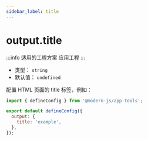 ```yaml
---
sidebar_label: title
---
```


# output.title

:::info 适用的工程方案
应用工程
:::

- 类型： `string`
- 默认值： `undefined`

配置 HTML 页面的 title 标签，例如：

```js title="modern.config.js"
import { defineConfig } from '@modern-js/app-tools';

export default defineConfig({
  output: {
    title: 'example',
  },
});
```
